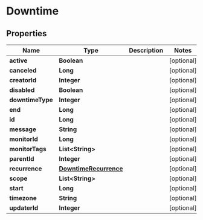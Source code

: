 

# Downtime

## Properties

Name | Type | Description | Notes
------------ | ------------- | ------------- | -------------
**active** | **Boolean** |  |  [optional]
**canceled** | **Long** |  |  [optional]
**creatorId** | **Integer** |  |  [optional]
**disabled** | **Boolean** |  |  [optional]
**downtimeType** | **Integer** |  |  [optional]
**end** | **Long** |  |  [optional]
**id** | **Long** |  |  [optional]
**message** | **String** |  |  [optional]
**monitorId** | **Long** |  |  [optional]
**monitorTags** | **List&lt;String&gt;** |  |  [optional]
**parentId** | **Integer** |  |  [optional]
**recurrence** | [**DowntimeRecurrence**](DowntimeRecurrence.md) |  |  [optional]
**scope** | **List&lt;String&gt;** |  |  [optional]
**start** | **Long** |  |  [optional]
**timezone** | **String** |  |  [optional]
**updaterId** | **Integer** |  |  [optional]



